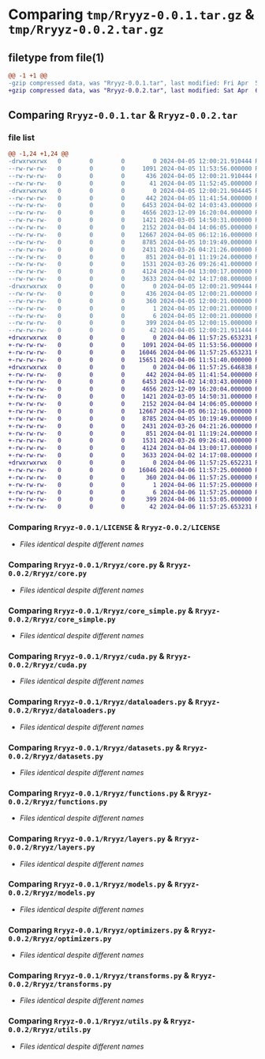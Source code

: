 # Comparing `tmp/Rryyz-0.0.1.tar.gz` & `tmp/Rryyz-0.0.2.tar.gz`

## filetype from file(1)

```diff
@@ -1 +1 @@
-gzip compressed data, was "Rryyz-0.0.1.tar", last modified: Fri Apr  5 12:00:21 2024, max compression
+gzip compressed data, was "Rryyz-0.0.2.tar", last modified: Sat Apr  6 11:57:25 2024, max compression
```

## Comparing `Rryyz-0.0.1.tar` & `Rryyz-0.0.2.tar`

### file list

```diff
@@ -1,24 +1,24 @@
-drwxrwxrwx   0        0        0        0 2024-04-05 12:00:21.910444 Rryyz-0.0.1/
--rw-rw-rw-   0        0        0     1091 2024-04-05 11:53:56.000000 Rryyz-0.0.1/LICENSE
--rw-rw-rw-   0        0        0      436 2024-04-05 12:00:21.910444 Rryyz-0.0.1/PKG-INFO
--rw-rw-rw-   0        0        0       41 2024-04-05 11:52:45.000000 Rryyz-0.0.1/README.md
-drwxrwxrwx   0        0        0        0 2024-04-05 12:00:21.904445 Rryyz-0.0.1/Rryyz/
--rw-rw-rw-   0        0        0      442 2024-04-05 11:41:54.000000 Rryyz-0.0.1/Rryyz/__init__.py
--rw-rw-rw-   0        0        0     6453 2024-04-02 14:03:43.000000 Rryyz-0.0.1/Rryyz/core.py
--rw-rw-rw-   0        0        0     4656 2023-12-09 16:20:04.000000 Rryyz-0.0.1/Rryyz/core_simple.py
--rw-rw-rw-   0        0        0     1421 2024-03-05 14:50:31.000000 Rryyz-0.0.1/Rryyz/cuda.py
--rw-rw-rw-   0        0        0     2152 2024-04-04 14:06:05.000000 Rryyz-0.0.1/Rryyz/dataloaders.py
--rw-rw-rw-   0        0        0    12667 2024-04-05 06:12:16.000000 Rryyz-0.0.1/Rryyz/datasets.py
--rw-rw-rw-   0        0        0     8785 2024-04-05 10:19:49.000000 Rryyz-0.0.1/Rryyz/functions.py
--rw-rw-rw-   0        0        0     2431 2024-03-26 04:21:26.000000 Rryyz-0.0.1/Rryyz/layers.py
--rw-rw-rw-   0        0        0      851 2024-04-01 11:19:24.000000 Rryyz-0.0.1/Rryyz/models.py
--rw-rw-rw-   0        0        0     1531 2024-03-26 09:26:41.000000 Rryyz-0.0.1/Rryyz/optimizers.py
--rw-rw-rw-   0        0        0     4124 2024-04-04 13:00:17.000000 Rryyz-0.0.1/Rryyz/transforms.py
--rw-rw-rw-   0        0        0     3633 2024-04-02 14:17:08.000000 Rryyz-0.0.1/Rryyz/utils.py
-drwxrwxrwx   0        0        0        0 2024-04-05 12:00:21.909444 Rryyz-0.0.1/Rryyz.egg-info/
--rw-rw-rw-   0        0        0      436 2024-04-05 12:00:21.000000 Rryyz-0.0.1/Rryyz.egg-info/PKG-INFO
--rw-rw-rw-   0        0        0      360 2024-04-05 12:00:21.000000 Rryyz-0.0.1/Rryyz.egg-info/SOURCES.txt
--rw-rw-rw-   0        0        0        1 2024-04-05 12:00:21.000000 Rryyz-0.0.1/Rryyz.egg-info/dependency_links.txt
--rw-rw-rw-   0        0        0        6 2024-04-05 12:00:21.000000 Rryyz-0.0.1/Rryyz.egg-info/top_level.txt
--rw-rw-rw-   0        0        0      399 2024-04-05 12:00:15.000000 Rryyz-0.0.1/pyproject.toml
--rw-rw-rw-   0        0        0       42 2024-04-05 12:00:21.911444 Rryyz-0.0.1/setup.cfg
+drwxrwxrwx   0        0        0        0 2024-04-06 11:57:25.653231 Rryyz-0.0.2/
+-rw-rw-rw-   0        0        0     1091 2024-04-05 11:53:56.000000 Rryyz-0.0.2/LICENSE
+-rw-rw-rw-   0        0        0    16046 2024-04-06 11:57:25.653231 Rryyz-0.0.2/PKG-INFO
+-rw-rw-rw-   0        0        0    15651 2024-04-06 11:51:40.000000 Rryyz-0.0.2/README.md
+drwxrwxrwx   0        0        0        0 2024-04-06 11:57:25.646838 Rryyz-0.0.2/Rryyz/
+-rw-rw-rw-   0        0        0      442 2024-04-05 11:41:54.000000 Rryyz-0.0.2/Rryyz/__init__.py
+-rw-rw-rw-   0        0        0     6453 2024-04-02 14:03:43.000000 Rryyz-0.0.2/Rryyz/core.py
+-rw-rw-rw-   0        0        0     4656 2023-12-09 16:20:04.000000 Rryyz-0.0.2/Rryyz/core_simple.py
+-rw-rw-rw-   0        0        0     1421 2024-03-05 14:50:31.000000 Rryyz-0.0.2/Rryyz/cuda.py
+-rw-rw-rw-   0        0        0     2152 2024-04-04 14:06:05.000000 Rryyz-0.0.2/Rryyz/dataloaders.py
+-rw-rw-rw-   0        0        0    12667 2024-04-05 06:12:16.000000 Rryyz-0.0.2/Rryyz/datasets.py
+-rw-rw-rw-   0        0        0     8785 2024-04-05 10:19:49.000000 Rryyz-0.0.2/Rryyz/functions.py
+-rw-rw-rw-   0        0        0     2431 2024-03-26 04:21:26.000000 Rryyz-0.0.2/Rryyz/layers.py
+-rw-rw-rw-   0        0        0      851 2024-04-01 11:19:24.000000 Rryyz-0.0.2/Rryyz/models.py
+-rw-rw-rw-   0        0        0     1531 2024-03-26 09:26:41.000000 Rryyz-0.0.2/Rryyz/optimizers.py
+-rw-rw-rw-   0        0        0     4124 2024-04-04 13:00:17.000000 Rryyz-0.0.2/Rryyz/transforms.py
+-rw-rw-rw-   0        0        0     3633 2024-04-02 14:17:08.000000 Rryyz-0.0.2/Rryyz/utils.py
+drwxrwxrwx   0        0        0        0 2024-04-06 11:57:25.652231 Rryyz-0.0.2/Rryyz.egg-info/
+-rw-rw-rw-   0        0        0    16046 2024-04-06 11:57:25.000000 Rryyz-0.0.2/Rryyz.egg-info/PKG-INFO
+-rw-rw-rw-   0        0        0      360 2024-04-06 11:57:25.000000 Rryyz-0.0.2/Rryyz.egg-info/SOURCES.txt
+-rw-rw-rw-   0        0        0        1 2024-04-06 11:57:25.000000 Rryyz-0.0.2/Rryyz.egg-info/dependency_links.txt
+-rw-rw-rw-   0        0        0        6 2024-04-06 11:57:25.000000 Rryyz-0.0.2/Rryyz.egg-info/top_level.txt
+-rw-rw-rw-   0        0        0      399 2024-04-06 11:53:05.000000 Rryyz-0.0.2/pyproject.toml
+-rw-rw-rw-   0        0        0       42 2024-04-06 11:57:25.653231 Rryyz-0.0.2/setup.cfg
```

### Comparing `Rryyz-0.0.1/LICENSE` & `Rryyz-0.0.2/LICENSE`

 * *Files identical despite different names*

### Comparing `Rryyz-0.0.1/Rryyz/core.py` & `Rryyz-0.0.2/Rryyz/core.py`

 * *Files identical despite different names*

### Comparing `Rryyz-0.0.1/Rryyz/core_simple.py` & `Rryyz-0.0.2/Rryyz/core_simple.py`

 * *Files identical despite different names*

### Comparing `Rryyz-0.0.1/Rryyz/cuda.py` & `Rryyz-0.0.2/Rryyz/cuda.py`

 * *Files identical despite different names*

### Comparing `Rryyz-0.0.1/Rryyz/dataloaders.py` & `Rryyz-0.0.2/Rryyz/dataloaders.py`

 * *Files identical despite different names*

### Comparing `Rryyz-0.0.1/Rryyz/datasets.py` & `Rryyz-0.0.2/Rryyz/datasets.py`

 * *Files identical despite different names*

### Comparing `Rryyz-0.0.1/Rryyz/functions.py` & `Rryyz-0.0.2/Rryyz/functions.py`

 * *Files identical despite different names*

### Comparing `Rryyz-0.0.1/Rryyz/layers.py` & `Rryyz-0.0.2/Rryyz/layers.py`

 * *Files identical despite different names*

### Comparing `Rryyz-0.0.1/Rryyz/models.py` & `Rryyz-0.0.2/Rryyz/models.py`

 * *Files identical despite different names*

### Comparing `Rryyz-0.0.1/Rryyz/optimizers.py` & `Rryyz-0.0.2/Rryyz/optimizers.py`

 * *Files identical despite different names*

### Comparing `Rryyz-0.0.1/Rryyz/transforms.py` & `Rryyz-0.0.2/Rryyz/transforms.py`

 * *Files identical despite different names*

### Comparing `Rryyz-0.0.1/Rryyz/utils.py` & `Rryyz-0.0.2/Rryyz/utils.py`

 * *Files identical despite different names*

